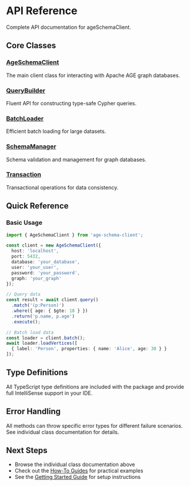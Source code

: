 # API Reference

Complete API documentation for ageSchemaClient.

## Core Classes

### [AgeSchemaClient](./client)
The main client class for interacting with Apache AGE graph databases.

### [QueryBuilder](./query-builder)
Fluent API for constructing type-safe Cypher queries.

### [BatchLoader](./batch-loader)
Efficient batch loading for large datasets.

### [SchemaManager](./schema-manager)
Schema validation and management for graph databases.

### [Transaction](./transaction)
Transactional operations for data consistency.

## Quick Reference

### Basic Usage

```typescript
import { AgeSchemaClient } from 'age-schema-client';

const client = new AgeSchemaClient({
  host: 'localhost',
  port: 5432,
  database: 'your_database',
  user: 'your_user',
  password: 'your_password',
  graph: 'your_graph'
});

// Query data
const result = await client.query()
  .match('(p:Person)')
  .where({ age: { $gte: 18 } })
  .return('p.name, p.age')
  .execute();

// Batch load data
const loader = client.batch();
await loader.loadVertices([
  { label: 'Person', properties: { name: 'Alice', age: 30 } }
]);
```

## Type Definitions

All TypeScript type definitions are included with the package and provide full IntelliSense support in your IDE.

## Error Handling

All methods can throw specific error types for different failure scenarios. See individual class documentation for details.

## Next Steps

- Browse the individual class documentation above
- Check out the [How-To Guides](../how-to-guides/basic-queries) for practical examples
- See the [Getting Started Guide](../getting-started/installation) for setup instructions
